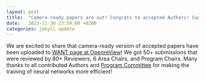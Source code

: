 ```yaml
---
layout: post
title:  "Camera-ready papers are out! Congrats to accepted Authors! Cudos to the Program Committe!"
date:   2023-11-30 23:59:00 +0200
categories: jekyll update
---
```


We are excited to share that camera-ready version of accepted papers have been uploaded to [WANT page at OpenreView](https://openreview.net/group?id=NeurIPS.cc/2023/Workshop/WANT)! We got 50+ submissions that were reviewed by 80+ Reviewers, 6 Area Chairs, and Program Chairs. Many thanks to all contributed Authors and [Program Committee](https://want-ai-hpc.github.io/neurips2023/organizers) for making the training of neural networks more efficient! 